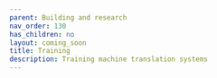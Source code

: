 ```yaml
---
parent: Building and research
nav_order: 130
has_children: no
layout: coming_soon
title: Training
description: Training machine translation systems
---
```

